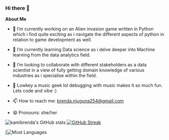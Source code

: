 ### Hi there 👋




**About Me**

- 🔭 I’m currently working on an Alien invasion game written in Python which i find quite exciting as i navigate the different aspects of python in relation to game development as well.
  
- 🌱 I’m currently learning Data science as i delve deeper into Machine learning from the data analytics field.
  
- 👯 I’m looking to collaborate with different stakeholders as a data scientist in a view of fully getting domain knowledge of various industries as i specialise within the field.
  
- 💬 Lowkey a music geek lol debugging with music makes it so much fun. Lets code and vibe :)
 
  
- 📫 How to reach me: brenda.njuguna254@gmail.com
  
- 😄 Pronouns: she/her
  



![kamibrenda's GitHub stats](https://github-readme-stats.vercel.app/api?username=kamibrenda&show_icons=true&theme=tokyonight)
[![GitHub Streak](https://github-readme-streak-stats.herokuapp.com/?user=kamibrenda&theme=tokyonight)](https://git.io/streak-stats)

[![Most Languages](https://github-readme-stats.anuraghazra1.vercel.app/api/top-langs/?username=kamibrenda&theme=tokyonight_border=true&no-bg=true&no-frame=true&langs_count=10)






